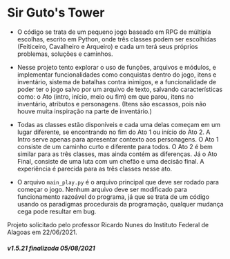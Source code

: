# Sir Guto's Tower

- O código se trata de um pequeno jogo baseado em RPG de múltipla escolhas, escrito em Python, onde três classes podem ser escolhidas (Feiticeiro, Cavalheiro e Arqueiro) e cada um terá seus próprios problemas, soluções e caminhos.

- Nesse projeto tento explorar o uso de funções, arquivos e módulos, e implementar funcionalidades como conquistas dentro do jogo, itens e inventário, sistema de batalhas contra inimigos, e a funcionalidade de poder ter o jogo salvo por um arquivo de texto, salvando características como: o Ato (intro, início, meio ou fim) em que parou, itens no inventário, atributos e personagens. (Itens são escassos, pois não houve muita inspiração na parte de inventário.)

- Todas as classes estão disponíveis e cada uma delas começam em um lugar diferente, se encontrando no fim do Ato 1 ou início do Ato 2. A Intro serve apenas para apresentar contexto aos personagens. O Ato 1 consiste de um caminho curto e diferente para todos. O Ato 2 é bem similar para as três classes, mas ainda contém as diferenças. Já o Ato Final, consiste de uma luta com um chefão e uma decisão final. A experiência é parecida para as três classes nesse ato.

- O arquivo `main_play.py` é o arquivo principal que deve ser rodado para começar o jogo. Nenhum arquivo deve ser modificado para funcionamento razoável do programa, já que se trata de um código usando os paradigmas procedurais da programação, qualquer mudança cega pode resultar em bug.



Projeto solicitado pelo professor Ricardo Nunes do Instituto Federal de Alagoas em 22/06/2021.
##### v1.5.21 finalizada 05/08/2021
